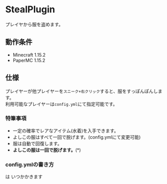 # StealPlugin

プレイヤから服を盗めます。

## 動作条件

- Minecraft 1.15.2
- PaperMC 1.15.2

## 仕様

プレイヤーが他プレイヤーを`スニーク+右クリック`すると、服をすっぽんぽんします。  
利用可能なプレイヤーは`config.yml`にて指定可能です。  

### 特筆事項
+ 一定の確率でレアなアイテム\(水着\)を入手できます。
+ よしこの服はすべて一回で脱げます。\(config.ymlにて変更可能\)
+ 服は自動で回復します。
+ **よしこの服は一回で脱げます。**\(\*\)

### config.ymlの書き方
は いつかかきます